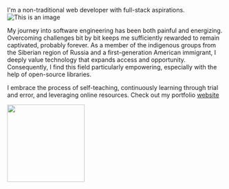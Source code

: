 I'm a non-traditional web developer with full-stack aspirations. 
![This is an image](https://64.media.tumblr.com/21599ecadc5de1e3e232ec49d7ff2866/tumblr_ompbhuqheK1sn231po7_400.gif)
  
My journey into software engineering has been both painful and energizing. Overcoming challenges bit by bit keeps me sufficiently rewarded to remain captivated, probably forever. As a member of the indigenous groups from the Siberian region of Russia and a first-generation American immigrant, I deeply value technology that expands access and opportunity. Consequently, I find this field particularly empowering, especially with the help of open-source libraries.

 I embrace the process of self-teaching, continuously learning through trial and error, and leveraging online resources.
 Check out my portfolio [website](https://personal-blog-ariunaamy.vercel.app/)


<img height="180em" src="https://github-readme-stats.vercel.app/api?username=ariunaamy&show_icons=true&hide_border=true&&count_private=true&include_all_commits=true" />
